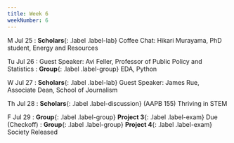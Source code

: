 ```yaml
---
title: Week 6
weekNumber: 6
---
```


M Jul 25
: **Scholars**{: .label .label-lab} Coffee Chat: Hikari Murayama, PhD student, Energy and Resources

Tu Jul 26
: Guest Speaker: Avi Feller, Professor of Public Policy and Statistics
: **Group**{: .label .label-group} EDA, Python

W Jul 27
: **Scholars**{: .label .label-lab} Guest Speaker: James Rue, Associate Dean, School of Journalism

Th Jul 28
: **Scholars**{: .label .label-discussion} (AAPB 155) Thriving in STEM

F Jul 29
: **Group**{: .label .label-group} **Project 3**{: .label .label-exam} Due (Checkoff)
: **Group**{: .label .label-group} **Project 4**{: .label .label-exam} Society Released
